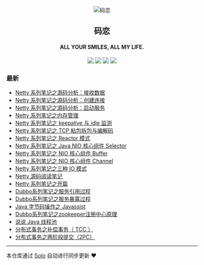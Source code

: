 <p align="center"><img alt="码恋" src="https://img.hacpai.com/file/2019/05/icon-3374e543.png"></p><h2 align="center">
码恋
</h2>

<h4 align="center">ALL YOUR SMILES, ALL MY LIFE.</h4>
<p align="center"><a title="码恋" target="_blank" href="https://github.com/aysaml/solo-blog"><img src="https://img.shields.io/github/last-commit/aysaml/solo-blog.svg?style=flat-square&color=FF9900"></a>
<a title="GitHub repo size in bytes" target="_blank" href="https://github.com/aysaml/solo-blog"><img src="https://img.shields.io/github/repo-size/aysaml/solo-blog.svg?style=flat-square"></a>
<a title="Solo Version" target="_blank" href="https://github.com/88250/solo/releases"><img src="https://img.shields.io/badge/solo-4.3.1-f1e05a.svg?style=flat-square&color=blueviolet"></a>
<a title="Hits" target="_blank" href="https://github.com/88250/hits"><img src="https://hits.b3log.org/aysaml/solo-blog.svg"></a></p>

### 最新

* [Netty 系列笔记之源码分析：接收数据](https://aysaml.com/articles/2020/11/11/1605080681091.html)
* [Netty 系列笔记之源码分析：创建连接](https://aysaml.com/articles/2020/11/10/1604993259018.html)
* [Netty 系列笔记之源码分析：启动服务](https://aysaml.com/articles/2020/11/05/1604559009881.html)
* [Netty 系列笔记之内存管理](https://aysaml.com/articles/2020/11/03/1604391401499.html)
* [Netty 系列笔记之 keepalive 与 idle 监测](https://aysaml.com/articles/2020/10/28/1603876845195.html)
* [Netty 系列笔记之 TCP 粘包拆包与编解码](https://aysaml.com/articles/2020/10/27/1603780674945.html)
* [Netty 系列笔记之 Reactor 模式](https://aysaml.com/articles/2020/10/23/1603444872972.html)
* [Netty 系列笔记之 Java NIO 核心组件 Selector](https://aysaml.com/articles/2020/10/21/1603251555158.html)
* [Netty 系列笔记之 NIO 核心组件 Buffer](https://aysaml.com/articles/2020/10/16/1602830946887.html)
* [Netty 系列笔记之 NIO 核心组件 Channel](https://aysaml.com/articles/2020/10/12/1602491893054.html)
* [Netty 系列笔记之三种 IO 模式](https://aysaml.com/articles/2020/09/25/1601016054028.html)
* [Netty 源码阅读笔记](https://aysaml.com/articles/2020/09/23/1600856617447.html)
* [Netty 系列笔记之开篇](https://aysaml.com/articles/2020/09/21/1600675546715.html)
* [Dubbo系列笔记之服务引用过程](https://aysaml.com/articles/2020/09/08/1599558950363.html)
* [Dubbo系列笔记之服务暴露过程](https://aysaml.com/articles/2020/09/04/1599206156889.html)
* [Java 字节码操作之 Javassist ](https://aysaml.com/articles/2020/09/01/1598950702389.html)
* [Dubbo系列笔记之zookeeper注册中心原理](https://aysaml.com/articles/2020/08/17/1597658280603.html)
* [说说 Java 线程池](https://aysaml.com/articles/2020/08/03/1596440008840.html)
* [分布式事务之补偿事务（ TCC ）](https://aysaml.com/articles/2020/06/16/1592304957424.html)
* [分布式事务之两阶段提交（2PC）](https://aysaml.com/articles/2020/06/16/1592303735898.html)



---

本仓库通过 [Solo](https://github.com/88250/solo) 自动进行同步更新 ❤️ 